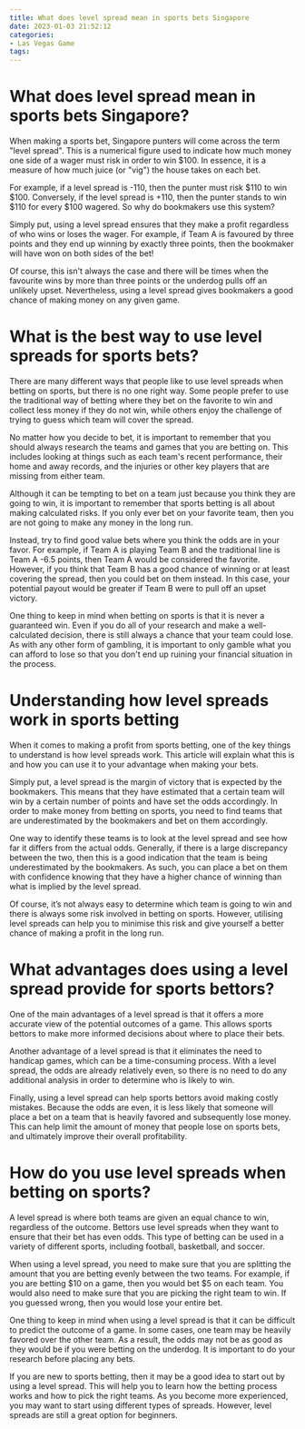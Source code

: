 ```yaml
---
title: What does level spread mean in sports bets Singapore
date: 2023-01-03 21:52:12
categories:
- Las Vegas Game
tags:
---
```



#  What does level spread mean in sports bets Singapore?

When making a sports bet, Singapore punters will come across the term "level spread". This is a numerical figure used to indicate how much money one side of a wager must risk in order to win $100. In essence, it is a measure of how much juice (or "vig") the house takes on each bet.

For example, if a level spread is -110, then the punter must risk $110 to win $100. Conversely, if the level spread is +110, then the punter stands to win $110 for every $100 wagered. So why do bookmakers use this system?

Simply put, using a level spread ensures that they make a profit regardless of who wins or loses the wager. For example, if Team A is favoured by three points and they end up winning by exactly three points, then the bookmaker will have won on both sides of the bet!

Of course, this isn't always the case and there will be times when the favourite wins by more than three points or the underdog pulls off an unlikely upset. Nevertheless, using a level spread gives bookmakers a good chance of making money on any given game.

#  What is the best way to use level spreads for sports bets?

There are many different ways that people like to use level spreads when betting on sports, but there is no one right way. Some people prefer to use the traditional way of betting where they bet on the favorite to win and collect less money if they do not win, while others enjoy the challenge of trying to guess which team will cover the spread.

No matter how you decide to bet, it is important to remember that you should always research the teams and games that you are betting on. This includes looking at things such as each team's recent performance, their home and away records, and the injuries or other key players that are missing from either team.

Although it can be tempting to bet on a team just because you think they are going to win, it is important to remember that sports betting is all about making calculated risks. If you only ever bet on your favorite team, then you are not going to make any money in the long run.

Instead, try to find good value bets where you think the odds are in your favor. For example, if Team A is playing Team B and the traditional line is Team A -6.5 points, then Team A would be considered the favorite. However, if you think that Team B has a good chance of winning or at least covering the spread, then you could bet on them instead. In this case, your potential payout would be greater if Team B were to pull off an upset victory.

One thing to keep in mind when betting on sports is that it is never a guaranteed win. Even if you do all of your research and make a well-calculated decision, there is still always a chance that your team could lose. As with any other form of gambling, it is important to only gamble what you can afford to lose so that you don't end up ruining your financial situation in the process.

#  Understanding how level spreads work in sports betting

When it comes to making a profit from sports betting, one of the key things to understand is how level spreads work. This article will explain what this is and how you can use it to your advantage when making your bets.

Simply put, a level spread is the margin of victory that is expected by the bookmakers. This means that they have estimated that a certain team will win by a certain number of points and have set the odds accordingly. In order to make money from betting on sports, you need to find teams that are underestimated by the bookmakers and bet on them accordingly.

One way to identify these teams is to look at the level spread and see how far it differs from the actual odds. Generally, if there is a large discrepancy between the two, then this is a good indication that the team is being underestimated by the bookmakers. As such, you can place a bet on them with confidence knowing that they have a higher chance of winning than what is implied by the level spread.

Of course, it’s not always easy to determine which team is going to win and there is always some risk involved in betting on sports. However, utilising level spreads can help you to minimise this risk and give yourself a better chance of making a profit in the long run.

#  What advantages does using a level spread provide for sports bettors?

One of the main advantages of a level spread is that it offers a more accurate view of the potential outcomes of a game. This allows sports bettors to make more informed decisions about where to place their bets.

Another advantage of a level spread is that it eliminates the need to handicap games, which can be a time-consuming process. With a level spread, the odds are already relatively even, so there is no need to do any additional analysis in order to determine who is likely to win.

Finally, using a level spread can help sports bettors avoid making costly mistakes. Because the odds are even, it is less likely that someone will place a bet on a team that is heavily favored and subsequently lose money. This can help limit the amount of money that people lose on sports bets, and ultimately improve their overall profitability.

#  How do you use level spreads when betting on sports?

A level spread is where both teams are given an equal chance to win, regardless of the outcome. Bettors use level spreads when they want to ensure that their bet has even odds. This type of betting can be used in a variety of different sports, including football, basketball, and soccer.

When using a level spread, you need to make sure that you are splitting the amount that you are betting evenly between the two teams. For example, if you are betting $10 on a game, then you would bet $5 on each team. You would also need to make sure that you are picking the right team to win. If you guessed wrong, then you would lose your entire bet.

One thing to keep in mind when using a level spread is that it can be difficult to predict the outcome of a game. In some cases, one team may be heavily favored over the other team. As a result, the odds may not be as good as they would be if you were betting on the underdog. It is important to do your research before placing any bets.

If you are new to sports betting, then it may be a good idea to start out by using a level spread. This will help you to learn how the betting process works and how to pick the right teams. As you become more experienced, you may want to start using different types of spreads. However, level spreads are still a great option for beginners.